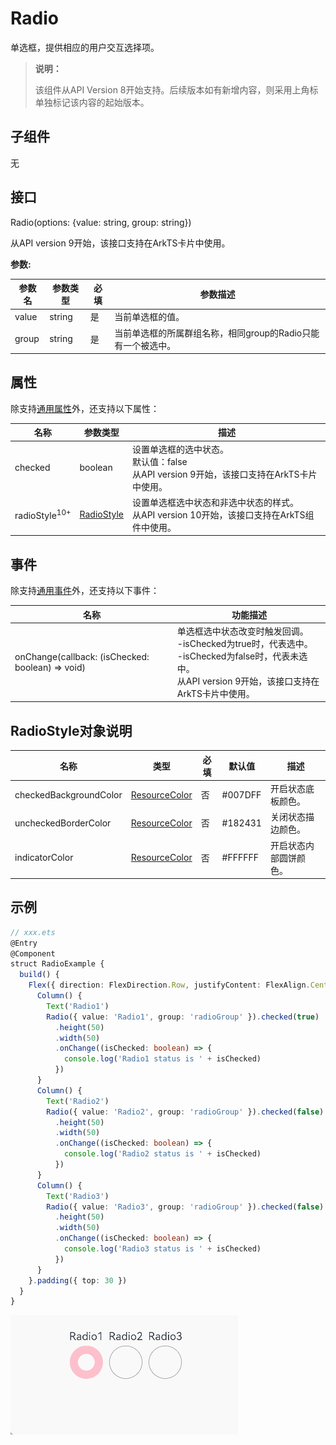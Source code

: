# Radio

单选框，提供相应的用户交互选择项。

>  **说明：**
>
>  该组件从API Version 8开始支持。后续版本如有新增内容，则采用上角标单独标记该内容的起始版本。


## 子组件

无


## 接口

Radio(options: {value: string, group: string})

从API version 9开始，该接口支持在ArkTS卡片中使用。

**参数:**

| 参数名 | 参数类型 | 必填 | 参数描述 |
| -------- | -------- | -------- | -------- |
| value | string | 是 | 当前单选框的值。|
| group | string | 是 | 当前单选框的所属群组名称，相同group的Radio只能有一个被选中。|

## 属性

除支持[通用属性](ts-universal-attributes-size.md)外，还支持以下属性：

| 名称 | 参数类型 | 描述 |
| -------- | -------- | -------- |
| checked | boolean | 设置单选框的选中状态。<br/>默认值：false <br/>从API version 9开始，该接口支持在ArkTS卡片中使用。|
| radioStyle<sup>10+</sup> | [RadioStyle](#radiostyle对象说明) | 设置单选框选中状态和非选中状态的样式。 <br/>从API version 10开始，该接口支持在ArkTS组件中使用。|

## 事件

除支持[通用事件](ts-universal-events-click.md)外，还支持以下事件：

| 名称 | 功能描述 |
| -------- | -------- |
| onChange(callback: (isChecked: boolean) => void) | 单选框选中状态改变时触发回调。<br> -isChecked为true时，代表选中。<br> -isChecked为false时，代表未选中。 <br/>从API version 9开始，该接口支持在ArkTS卡片中使用。|

## RadioStyle对象说明

| 名称                   | 类型                                       | 必填 | 默认值  | 描述                   |
| ---------------------- | ------------------------------------------ | ---- | ------- | ---------------------- |
| checkedBackgroundColor | [ResourceColor](ts-types.md#resourcecolor) | 否   | #007DFF | 开启状态底板颜色。     |
| uncheckedBorderColor   | [ResourceColor](ts-types.md#resourcecolor) | 否   | #182431 | 关闭状态描边颜色。     |
| indicatorColor         | [ResourceColor](ts-types.md#resourcecolor) | 否   | #FFFFFF | 开启状态内部圆饼颜色。 |

## 示例

```ts
// xxx.ets
@Entry
@Component
struct RadioExample {
  build() {
    Flex({ direction: FlexDirection.Row, justifyContent: FlexAlign.Center, alignItems: ItemAlign.Center }) {
      Column() {
        Text('Radio1')
        Radio({ value: 'Radio1', group: 'radioGroup' }).checked(true)
          .height(50)
          .width(50)
          .onChange((isChecked: boolean) => {
            console.log('Radio1 status is ' + isChecked)
          })
      }
      Column() {
        Text('Radio2')
        Radio({ value: 'Radio2', group: 'radioGroup' }).checked(false)
          .height(50)
          .width(50)
          .onChange((isChecked: boolean) => {
            console.log('Radio2 status is ' + isChecked)
          })
      }
      Column() {
        Text('Radio3')
        Radio({ value: 'Radio3', group: 'radioGroup' }).checked(false)
          .height(50)
          .width(50)
          .onChange((isChecked: boolean) => {
            console.log('Radio3 status is ' + isChecked)
          })
      }
    }.padding({ top: 30 })
  }
}
```
![](figures/radio.gif)
